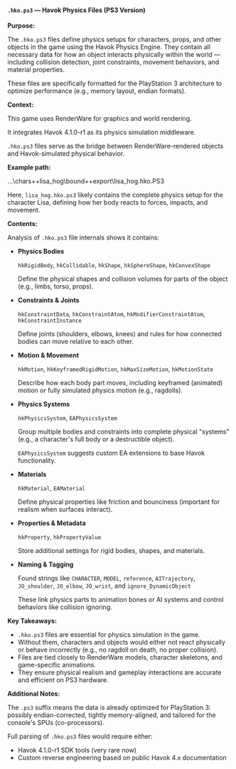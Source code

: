 
#### `.hko.ps3` — Havok Physics Files (PS3 Version)

**Purpose:**

The `.hko.ps3` files define physics setups for characters, props, and other objects in the game using the Havok Physics Engine. They contain all necessary data for how an object interacts physically within the world — including collision detection, joint constraints, movement behaviors, and material properties.

These files are specifically formatted for the PlayStation 3 architecture to optimize performance (e.g., memory layout, endian formats).

**Context:**

This game uses RenderWare for graphics and world rendering.

It integrates Havok 4.1.0-r1 as its physics simulation middleware.

`.hko.ps3` files serve as the bridge between RenderWare-rendered objects and Havok-simulated physical behavior.

**Example path:**

...\chars++lisa_hog\bound++export\lisa_hog.hko.PS3

Here, `lisa_hog.hko.ps3` likely contains the complete physics setup for the character Lisa, defining how her body reacts to forces, impacts, and movement.

**Contents:**

Analysis of `.hko.ps3` file internals shows it contains:

*   **Physics Bodies**

    `hkRigidBody`, `hkCollidable`, `hkShape`, `hkSphereShape`, `hkConvexShape`

    Define the physical shapes and collision volumes for parts of the object (e.g., limbs, torso, props).
*   **Constraints & Joints**

    `hkConstraintData`, `hkConstraintAtom`, `hkModifierConstraintAtom`, `hkConstraintInstance`

    Define joints (shoulders, elbows, knees) and rules for how connected bodies can move relative to each other.
*   **Motion & Movement**

    `hkMotion`, `hkKeyframedRigidMotion`, `hkMaxSizeMotion`, `hkMotionState`

    Describe how each body part moves, including keyframed (animated) motion or fully simulated physics motion (e.g., ragdolls).
*   **Physics Systems**

    `hkPhysicsSystem`, `EAPhysicsSystem`

    Group multiple bodies and constraints into complete physical "systems" (e.g., a character's full body or a destructible object).

    `EAPhysicsSystem` suggests custom EA extensions to base Havok functionality.
*   **Materials**

    `hkMaterial`, `EAMaterial`

    Define physical properties like friction and bounciness (important for realism when surfaces interact).
*   **Properties & Metadata**

    `hkProperty`, `hkPropertyValue`

    Store additional settings for rigid bodies, shapes, and materials.
*   **Naming & Tagging**

    Found strings like `CHARACTER`, `MODEL`, `reference`, `AITrajectory`, `JO_shoulder`, `JO_elbow`, `JO_wrist`, and `ignore_DynamicObject`

    These link physics parts to animation bones or AI systems and control behaviors like collision ignoring.

**Key Takeaways:**

*   `.hko.ps3` files are essential for physics simulation in the game.
*   Without them, characters and objects would either not react physically or behave incorrectly (e.g., no ragdoll on death, no proper collision).
*   Files are tied closely to RenderWare models, character skeletons, and game-specific animations.
*   They ensure physical realism and gameplay interactions are accurate and efficient on PS3 hardware.

**Additional Notes:**

The `.ps3` suffix means the data is already optimized for PlayStation 3: possibly endian-corrected, tightly memory-aligned, and tailored for the console's SPUs (co-processors).

Full parsing of `.hko.ps3` files would require either:

*   Havok 4.1.0-r1 SDK tools (very rare now)
*   Custom reverse engineering based on public Havok 4.x documentation
